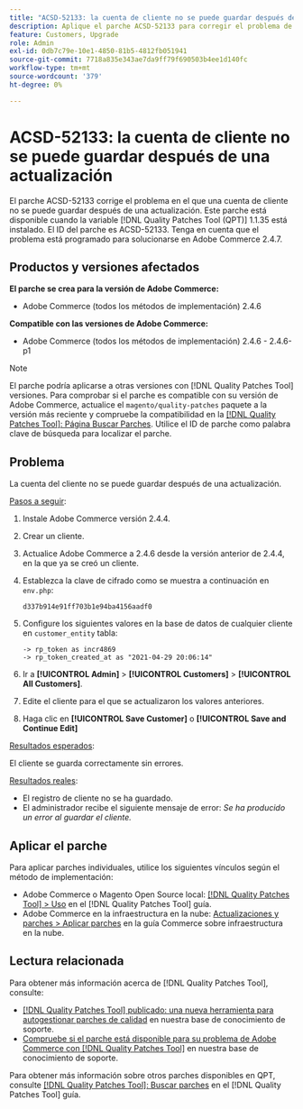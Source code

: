 ```yaml
---
title: "ACSD-52133: la cuenta de cliente no se puede guardar después de una actualización"
description: Aplique el parche ACSD-52133 para corregir el problema de Adobe Commerce en el que una cuenta de cliente no se puede guardar después de una actualización.
feature: Customers, Upgrade
role: Admin
exl-id: 0db7c79e-10e1-4850-81b5-4812fb051941
source-git-commit: 7718a835e343ae7da9ff79f690503b4ee1d140fc
workflow-type: tm+mt
source-wordcount: '379'
ht-degree: 0%

---
```


# ACSD-52133: la cuenta de cliente no se puede guardar después de una actualización

El parche ACSD-52133 corrige el problema en el que una cuenta de cliente no se puede guardar después de una actualización. Este parche está disponible cuando la variable [!DNL Quality Patches Tool (QPT)] 1.1.35 está instalado. El ID del parche es ACSD-52133. Tenga en cuenta que el problema está programado para solucionarse en Adobe Commerce 2.4.7.

## Productos y versiones afectados

**El parche se crea para la versión de Adobe Commerce:**

* Adobe Commerce (todos los métodos de implementación) 2.4.6

**Compatible con las versiones de Adobe Commerce:**

* Adobe Commerce (todos los métodos de implementación) 2.4.6 - 2.4.6-p1

>[!NOTE]
>
>El parche podría aplicarse a otras versiones con [!DNL Quality Patches Tool] versiones. Para comprobar si el parche es compatible con su versión de Adobe Commerce, actualice el `magento/quality-patches` paquete a la versión más reciente y compruebe la compatibilidad en la [[!DNL Quality Patches Tool]: Página Buscar Parches](https://experienceleague.adobe.com/tools/commerce-quality-patches/index.html). Utilice el ID de parche como palabra clave de búsqueda para localizar el parche.

## Problema

La cuenta del cliente no se puede guardar después de una actualización.

<u>Pasos a seguir</u>:

1. Instale Adobe Commerce versión 2.4.4.
1. Crear un cliente.
1. Actualice Adobe Commerce a 2.4.6 desde la versión anterior de 2.4.4, en la que ya se creó un cliente.
1. Establezca la clave de cifrado como se muestra a continuación en `env.php`:

   `d337b914e91ff703b1e94ba4156aadf0`

1. Configure los siguientes valores en la base de datos de cualquier cliente en `customer_entity` tabla:

   ```
   -> rp_token as incr4869
   -> rp_token_created_at as "2021-04-29 20:06:14"
   ```

1. Ir a **[!UICONTROL Admin]** > **[!UICONTROL Customers]** > **[!UICONTROL All Customers]**.
1. Edite el cliente para el que se actualizaron los valores anteriores.
1. Haga clic en **[!UICONTROL Save Customer]** o **[!UICONTROL Save and Continue Edit]**

<u>Resultados esperados</u>:

El cliente se guarda correctamente sin errores.

<u>Resultados reales</u>:

* El registro de cliente no se ha guardado.
* El administrador recibe el siguiente mensaje de error: *Se ha producido un error al guardar el cliente.*

## Aplicar el parche

Para aplicar parches individuales, utilice los siguientes vínculos según el método de implementación:

* Adobe Commerce o Magento Open Source local: [[!DNL Quality Patches Tool] > Uso](https://experienceleague.adobe.com/docs/commerce-operations/tools/quality-patches-tool/usage.html) en el [!DNL Quality Patches Tool] guía.
* Adobe Commerce en la infraestructura en la nube: [Actualizaciones y parches > Aplicar parches](https://experienceleague.adobe.com/docs/commerce-cloud-service/user-guide/develop/upgrade/apply-patches.html) en la guía Commerce sobre infraestructura en la nube.

## Lectura relacionada

Para obtener más información acerca de [!DNL Quality Patches Tool], consulte:

* [[!DNL Quality Patches Tool] publicado: una nueva herramienta para autogestionar parches de calidad](/help/announcements/adobe-commerce-announcements/magento-quality-patches-released-new-tool-to-self-serve-quality-patches.md) en nuestra base de conocimiento de soporte.
* [Compruebe si el parche está disponible para su problema de Adobe Commerce con [!DNL Quality Patches Tool]](/help/support-tools/patches-available-in-qpt-tool/check-patch-for-magento-issue-with-magento-quality-patches.md) en nuestra base de conocimiento de soporte.

Para obtener más información sobre otros parches disponibles en QPT, consulte [[!DNL Quality Patches Tool]: Buscar parches](https://experienceleague.adobe.com/tools/commerce-quality-patches/index.html) en el [!DNL Quality Patches Tool] guía.
